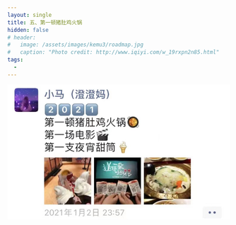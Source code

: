 ```yaml
---
layout: single
title: 五、第一顿猪肚鸡火锅
hidden: false
# header:
#   image: /assets/images/kemu3/roadmap.jpg
#   caption: "Photo credit: http://www.iqiyi.com/w_19rxpn2n85.html"
tags:
  - 
---
```


![love theme](/assets/images/WechatIMG49.jpeg)
